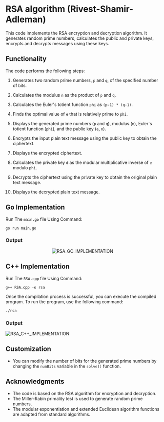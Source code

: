 #  RSA algorithm (Rivest-Shamir-Adleman)

This code implements the RSA encryption and decryption algorithm. It generates random prime numbers, calculates the public and private keys, encrypts and decrypts messages using these keys.

## Functionality

The code performs the following steps:

1. Generates two random prime numbers, `p` and `q`, of the specified number of bits.

2. Calculates the modulus `n` as the product of `p` and `q`.

3. Calculates the Euler's totient function `phi` as `(p-1) * (q-1)`.

4. Finds the optimal value of `e` that is relatively prime to `phi`.

5. Displays the generated prime numbers (`p` and `q`), modulus (`n`), Euler's totient function (`phi`), and the public key (`e`, `n`).

6. Encrypts the input plain text message using the public key to obtain the ciphertext.

7. Displays the encrypted ciphertext.

8. Calculates the private key `d` as the modular multiplicative inverse of `e` modulo `phi`.

9. Decrypts the ciphertext using the private key to obtain the original plain text message.

10. Displays the decrypted plain text message.

## Go Implementation

Run The `main.go` file Using Command:
```
go run main.go
````
### Output
<div align="center">

![RSA_GO_IMPLEMENTATION](https://www.linkpicture.com/q/RSA_GO_3.png)

</div>

## C++ Implementation

Run The `RSA.cpp` file Using Command:
```
g++ RSA.cpp -o rsa
````
Once the compilation process is successful, you can execute the compiled program. To run the program, use the following command:
```
./rsa
```
### Output

![RSA_C++_IMPLEMENTATION](https://www.linkpicture.com/q/RSA_C.png)

## Customization

- You can modify the number of bits for the generated prime numbers by changing the `numBits` variable in the `solve()` function.

## Acknowledgments

- The code is based on the RSA algorithm for encryption and decryption.
- The Miller-Rabin primality test is used to generate random prime numbers.
- The modular exponentiation and extended Euclidean algorithm functions are adapted from standard algorithms.
